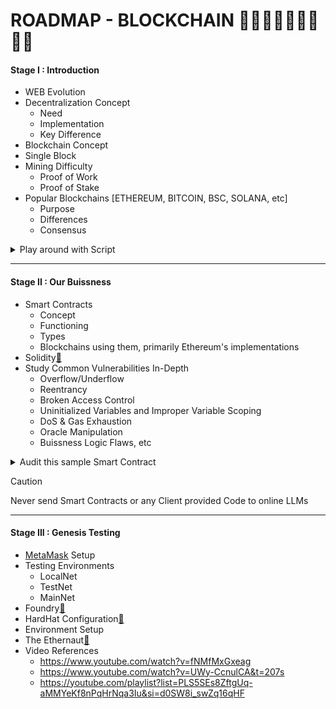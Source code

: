 # ROADMAP - BLOCKCHAIN 🧊🔗🧊🔗🧊🔗🧊🔗🧊

#### Stage I : Introduction
- WEB Evolution
- Decentralization Concept
    - Need
    - Implementation
    - Key Difference
- Blockchain Concept
- Single Block
- Mining Difficulty
    - Proof of Work
    - Proof of Stake
- Popular Blockchains [ETHEREUM, BITCOIN, BSC, SOLANA, etc]
    - Purpose
    - Differences
    - Consensus



<details>
  <summary>Play around with Script</summary>
  Blockchain Theory Example -
  
  ```javascript
const HASH_ALG = require('crypto-js/sha256');

class SingleBlock {
    constructor (time, data, prevHash = '\tGENESIS BLOCK') {
        this.time = time;
        this.data = data;
        this.prevHash = prevHash;
        //Dependencies
        this.hash = this.generateHash();this.nothing = 0;
    }
    generateHash() { return HASH_ALG(this.index + this.prevHash + JSON.stringify(this.data) + this.time + this.nothing).toString() }
    proofOfWork(intensity, prove){
        while (this.hash.substring(0, intensity) != Array(intensity + 1).join(prove)){ this.nothing++; this.hash = this.generateHash(); }
        console.log("Block Added/Mined: ");
        console.log(this) }
}

class Blockchain{
    constructor() { this.chain = [this.initGenesis()]; this.intensity = 5; this.prove = '0' }
    initGenesis() { return new SingleBlock('3:00:01-12/1/2017', "GENESIS"); }
    fetchLatest() { return this.chain[this.chain.length - 1]; }
    blockAdd(newBlock) {
        newBlock.prevHash = this.fetchLatest().hash;
        newBlock.proofOfWork(this.intensity, this.prove);
        this.chain.push(newBlock);
        console.log(this.chainCheck()) }
    chainCheck() {
        for(let i=1; i<this.chain.length; i++){
            const curBlock = this.chain[i];const prevBlock = this.chain[i - 1];
            if(curBlock.hash !== curBlock.generateHash()) { return false; }
            if(curBlock.prevHash != prevBlock.hash) { return false; }
            return true;} }
}

var Catcoin = new Blockchain();
console.log("\n[+] Mining New Block...");
Catcoin.blockAdd(new SingleBlock('7:47:01-12/1/2018',
{ amount: 1000000, sender: "Rohit", reciever: "Joel" }));
console.log("\n[+] Mining New Block...");
Catcoin.blockAdd(new SingleBlock('15:02:00-2/6/2018',
{ kickstart_amount: 5000, sender: ["Google", "META"], reciever: "Walter", project:'VR Game' }));
console.log("\n[+] Mining New Block...");
Catcoin.blockAdd(new SingleBlock('18:00:01-9/5/2019',
{ reward: 'Steam GiftCard : $10', quantity: 200, sender: "Fuzail", reciever: "Izran" }));

// Represent
let ch = Catcoin.chain;
console.log("\n\n\n[>] BLOCKCHAIN:\n\nBlock 0\tGENESIS BLOCK");
for(let i=1; i<ch.length; i++){
    console.log("  ||\t\t\t^^\n  VV\t\t\t|| - "+ch[i].prevHash);
    console.log("Block "+i+" - "+ch[i].hash+"\n"); }


  ```
</details>

<hr />

#### Stage II : Our Buissness
- Smart Contracts
    - Concept
    - Functioning
    - Types
    - Blockchains using them, primarily Ethereum's implementations
- Solidity<a href="https://docs.soliditylang.org/en/latest/introduction-to-smart-contracts.html#simple-smart-contract">🔗</a>
- Study Common Vulnerabilities In-Depth
    - Overflow/Underflow
    - Reentrancy
    - Broken Access Control
    - Uninitialized Variables and Improper Variable Scoping
    - DoS & Gas Exhaustion
    - Oracle Manipulation
    - Buissness Logic Flaws, etc


<details>
  <summary>Audit this sample Smart Contract</summary>

```javascript
// SPDX-License-Identifier: MIT
pragma solidity ^0.8.X;

contract SimpleBank {
    mapping(address => uint256) public balances;

    // Deposit Ether into the contract
    function deposit() public payable {
        balances[msg.sender] += msg.value;
    }

    // Withdraw Ether from the contract
    function withdraw(uint256 _amount) public {
        require(balances[msg.sender] >= _amount, "Insufficient balance");
        (bool success, ) = msg.sender.call{value: _amount}("");
        require(success, "Transfer failed");
        balances[msg.sender] -= _amount;
    }
}
```
</details>

> [!CAUTION]
> Never send Smart Contracts or any Client provided Code to online LLMs

<hr />

#### Stage III : Genesis Testing
- <a href="https://metamask.io/">MetaMask</a> Setup
- Testing Environments
    - LocalNet
    - TestNet
    - MainNet
-  Foundry<a href="https://book.getfoundry.sh/">🔗</a>
-  HardHat Configuration<a href="https://github.com/NomicFoundation/hardhat">🔗</a>
-  Environment Setup
- The Ethernaut<a href="https://ethernaut.openzeppelin.com/">🔗</a>
- Video References
    - https://www.youtube.com/watch?v=fNMfMxGxeag
    - https://www.youtube.com/watch?v=UWy-CcnulCA&t=207s
    - https://youtube.com/playlist?list=PLS5SEs8ZftgUq-aMMYeKf8nPqHrNqa3Iu&si=d0SW8i_swZq16qHF



